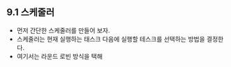 ## 9.1 스케줄러
- 먼저 간단한 스케줄러를 만들어 보자.
- 스케줄러는 현재 실행하는 태스크 다음에 실행할 테스크를 선택하는 방법을 결정한다.
- 여기서는 라운드 로빈 방식을 택해 
<!--stackedit_data:
eyJoaXN0b3J5IjpbNzA0NDkzMTY2XX0=
-->